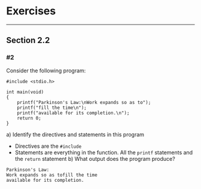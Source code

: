 # Exercises
---
## Section 2.2
### #2
Consider the following program:

```
#include <stdio.h>

int main(void)
{
	printf("Parkinson's Law:\nWork expands so as to");
	printf("fill the time\n");
	printf("available for its completion.\n");
	return 0;
}
```

a) Identify the directives and statements in this program
- Directives are the `#include`
- Statements are everything in the function.  All the `printf` statements and the `return` statement
b) What output does the program produce?

```
Parkinson's Law:
Work expands so as tofill the time
available for its completion.
```
